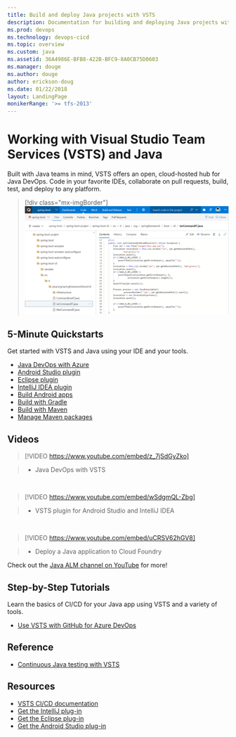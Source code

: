 ```yaml
---
title: Build and deploy Java projects with VSTS  
description: Documentation for building and deploying Java projects with Visual Studio Team Services (VSTS)
ms.prod: devops
ms.technology: devops-cicd
ms.topic: overview
ms.custom: java
ms.assetid: 36A4986E-BFB8-422B-BFC9-8A0CB75D0603
ms.manager: douge
ms.author: douge
author: erickson-doug
ms.date: 01/22/2018
layout: LandingPage
monikerRange: '>= tfs-2013'
---
```



# Working with Visual Studio Team Services (VSTS) and Java

Built with Java teams in mind, VSTS offers an open, cloud-hosted hub for Java DevOps. Code in your favorite IDEs, collaborate on pull requests, build, test, and deploy to any platform.

> [!div class="mx-imgBorder"]
![Build pipeline page screen](_img/code-hub-with-java.png)

## 5-Minute Quickstarts

Get started with VSTS and Java using your IDE and your tools.

 - [Java DevOps with Azure](/azure/devops-project/azure-devops-project-java.md?toc=/vsts/java/toc.json&bc=/vsts/java/breadcrumb/toc.json)
 - [Android Studio plugin](../repos/git/create-repo-intellij.md?toc=/vsts/java/toc.json&bc=/vsts/java/breadcrumb/toc.json)
 - [Eclipse plugin](../repos/git/share-your-code-in-git-eclipse.md?toc=/vsts/java/toc.json&bc=/vsts/repos/git/breadcrumb/toc.json)
 - [IntelliJ IDEA plugin](../repos/git/create-repo-intellij.md?toc=/vsts/java/toc.json&bc=/vsts/repos/git/breadcrumb/toc.json)
 - [Build Android apps](../pipelines/languages/android.md?toc=/vsts/java/toc.json&bc=/vsts/java/breadcrumb/toc.json)
 - [Build with Gradle](../pipelines/apps/java/build-gradle.md?toc=/vsts/java/toc.json&bc=/vsts/java/breadcrumb/toc.json)
 - [Build with Maven](../pipelines/apps/java/build-maven.md?toc=/vsts/java/toc.json&bc=/vsts/java/breadcrumb/toc.json)
 - [Manage Maven packages](../package/get-started-maven.md??toc=/vsts/java/toc.json&bc=/vsts/java/breadcrumb/toc.json)

## Videos

> [!VIDEO https://www.youtube.com/embed/z_7jSdGyZko]

> - Java DevOps with VSTS

<br/>

> [!VIDEO https://www.youtube.com/embed/wSdgmQL-Zbg]

> - VSTS plugin for Android Studio and IntelliJ IDEA

<br/>

> [!VIDEO https://www.youtube.com/embed/uCRSV62hGV8]

> - Deploy a Java application to Cloud Foundry

Check out the [Java ALM channel on YouTube](https://www.youtube.com/channel/UCJXFFf7-aX_7Jno9Ru0zd9w) for more!

## Step-by-Step Tutorials

Learn the basics of CI/CD for your Java app using VSTS and a variety of tools.

 - [Use VSTS with GitHub for Azure DevOps](/azure/devops-project/azure-devops-project-github.md?toc=/vsts/java/toc.json&bc=/vsts/java/breadcrumb/toc.json)

## Reference

 - [Continuous Java testing with VSTS](/vsts/pipelines/test/continuous-test-java)

## Resources

 - [VSTS CI/CD documentation](/vsts/pipelines/index)
 - [Get the IntelliJ plug-in](download-intellij-plug-in.md)
 - [Get the Eclipse plug-in](download-eclipse-plug-in.md)
 - [Get the Android Studio plug-in](download-android-studio-plug-in.md)
